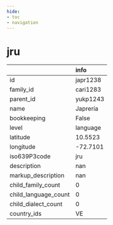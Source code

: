 ```yaml
---
hide:
- toc
- navigation
---
```

# jru
|                      | info     |
|:---------------------|:---------|
| id                   | japr1238 |
| family_id            | cari1283 |
| parent_id            | yukp1243 |
| name                 | Japrería |
| bookkeeping          | False    |
| level                | language |
| latitude             | 10.5523  |
| longitude            | -72.7101 |
| iso639P3code         | jru      |
| description          | nan      |
| markup_description   | nan      |
| child_family_count   | 0        |
| child_language_count | 0        |
| child_dialect_count  | 0        |
| country_ids          | VE       |